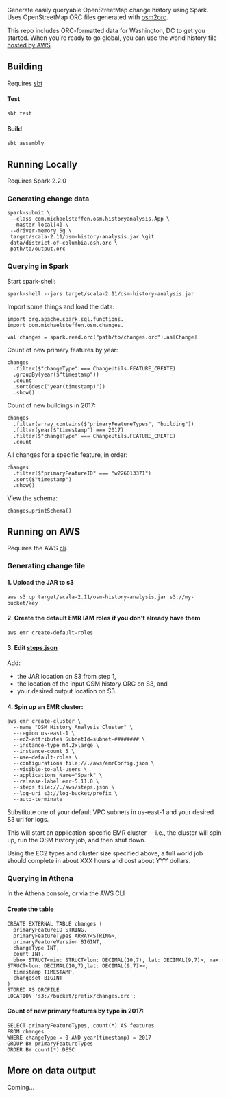 Generate easily queryable OpenStreetMap change history using Spark. Uses OpenStreetMap ORC files generated with [osm2orc](https://github.com/mojodna/osm2orc).

This repo includes ORC-formatted data for Washington, DC to get you started. When you're ready to go global, you can use the world history file [hosted by AWS](https://aws.amazon.com/public-datasets/osm/).

## Building

Requires [sbt](https://www.scala-sbt.org/)

#### Test
```
sbt test
```

#### Build
```
sbt assembly
```

## Running Locally

Requires Spark 2.2.0

### Generating change data
```
spark-submit \
 --class com.michaelsteffen.osm.historyanalysis.App \
 --master local[4] \
 --driver-memory 5g \
 target/scala-2.11/osm-history-analysis.jar \git
 data/district-of-columbia.osh.orc \
 path/to/output.orc
```

### Querying in Spark

Start spark-shell:
```
spark-shell --jars target/scala-2.11/osm-history-analysis.jar
```

Import some things and load the data:
```
import org.apache.spark.sql.functions._
import com.michaelsteffen.osm.changes._

val changes = spark.read.orc("path/to/changes.orc").as[Change]
```

Count of new primary features by year:
```
changes
  .filter($"changeType" === ChangeUtils.FEATURE_CREATE)
  .groupBy(year($"timestamp"))
  .count
  .sort(desc("year(timestamp)"))
  .show()
```

Count of new buildings in 2017:
```
changes
  .filter(array_contains($"primaryFeatureTypes", "building"))
  .filter(year($"timestamp") === 2017)
  .filter($"changeType" === ChangeUtils.FEATURE_CREATE)
  .count
```

All changes for a specific feature, in order:
```
changes
  .filter($"primaryFeatureID" === "w226013371")
  .sort($"timestamp")
  .show()
```

View the schema:
```
changes.printSchema()
```

## Running on AWS

Requires the AWS [cli](https://aws.amazon.com/cli/).

### Generating change file

#### 1. Upload the JAR to s3
```
aws s3 cp target/scala-2.11/osm-history-analysis.jar s3://my-bucket/key
```

#### 2. Create the default EMR IAM roles if you don't already have them
```
aws emr create-default-roles
```

#### 3. Edit [steps.json](aws/steps.json)
Add:
- the JAR location on S3 from step 1, 
- the location of the input OSM history ORC on S3, and 
- your desired output location on S3.

#### 4. Spin up an EMR cluster:
```
aws emr create-cluster \
  --name "OSM History Analysis Cluster" \
  --region us-east-1 \
  --ec2-attributes SubnetId=subnet-######## \
  --instance-type m4.2xlarge \
  --instance-count 5 \
  --use-default-roles \
  --configurations file://./aws/emrConfig.json \
  --visible-to-all-users \ 
  --applications Name="Spark" \
  --release-label emr-5.11.0 \
  --steps file://./aws/steps.json \
  --log-uri s3://log-bucket/prefix \
  --auto-terminate
```

Substitute one of your default VPC subnets in us-east-1 and your desired S3 url for logs.

This will start an application-specific EMR cluster -- i.e., the cluster will spin up, run the OSM history job, and then shut down. 

Using the EC2 types and cluster size specified above, a full world job should complete in about XXX hours and cost about YYY dollars.

### Querying in Athena

In the Athena console, or via the AWS CLI

#### Create the table
```
CREATE EXTERNAL TABLE changes (
  primaryFeatureID STRING,
  primaryFeatureTypes ARRAY<STRING>,
  primaryFeatureVersion BIGINT,
  changeType INT,
  count INT,
  bbox STRUCT<min: STRUCT<lon: DECIMAL(10,7), lat: DECIMAL(9,7)>, max: STRUCT<lon: DECIMAL(10,7),lat: DECIMAL(9,7)>>,
  timestamp TIMESTAMP, 
  changeset BIGINT
)
STORED AS ORCFILE
LOCATION 's3://bucket/prefix/changes.orc';
```

#### Count of new primary features by type in 2017:
```
SELECT primaryFeatureTypes, count(*) AS features
FROM changes
WHERE changeType = 0 AND year(timestamp) = 2017
GROUP BY primaryFeatureTypes
ORDER BY count(*) DESC
```

## More on data output 

Coming...

